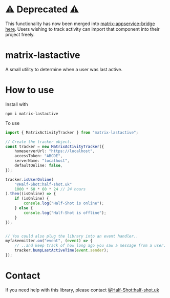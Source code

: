# ⚠️ Deprecated ⚠️

This functionality has now been merged into [matrix-appservice-bridge](https://github.com/matrix-org/matrix-appservice-bridge) [here](https://github.com/matrix-org/matrix-appservice-bridge/blob/develop/src/components/activity-tracker.ts). Users wishing to track activity can import that component into their project freely.


# matrix-lastactive

A small utility to determine when a user was last active.

# How to use


Install with

```
npm i matrix-lastactive
```

To use

```Typescript
import { MatrixActivityTracker } from "matrix-lastactive";

// Create the tracker object.
const tracker = new MatrixActivityTracker({
    homeserverUrl: "https://localhost",
    accessToken: "ABCDE",
    serverName: "localhost",
    defaultOnline: false,
});

tracker.isUserOnline(
    "@Half-Shot:half-shot.uk"
    1000 * 60 * 60 * 24 // 24 hours
).then((isOnline) => {
    if (isOnline) {
        console.log("Half-Shot is online");
    } else {
        console.log("Half-Shot is offline");
    }
});


// You could also plug the library into an event handler..
myfakeemitter.on("event", (event) => {
    // ..and keep track of how long ago you saw a message from a user.
    tracker.bumpLastActiveTime(event.sender);
});
```

# Contact

If you need help with this library, please contact [@Half-Shot:half-shot.uk](https://matrix.to/#/@Half-Shot:half-shot.uk)

